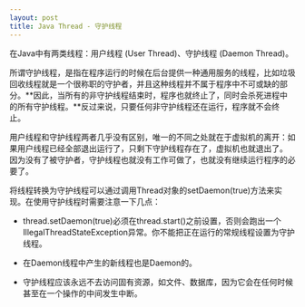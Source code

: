 ```yaml
---
layout: post
title: Java Thread - 守护线程
---
```


在Java中有两类线程：用户线程 (User Thread)、守护线程 (Daemon Thread)。

所谓守护线程，是指在程序运行的时候在后台提供一种通用服务的线程，比如垃圾回收线程就是一个很称职的守护者，并且这种线程并不属于程序中不可或缺的部分。**因此，当所有的非守护线程结束时，程序也就终止了，同时会杀死进程中的所有守护线程。**反过来说，只要任何非守护线程还在运行，程序就不会终止。

用户线程和守护线程两者几乎没有区别，唯一的不同之处就在于虚拟机的离开：如果用户线程已经全部退出运行了，只剩下守护线程存在了，虚拟机也就退出了。 因为没有了被守护者，守护线程也就没有工作可做了，也就没有继续运行程序的必要了。

将线程转换为守护线程可以通过调用Thread对象的setDaemon(true)方法来实现。在使用守护线程时需要注意一下几点：

+ thread.setDaemon(true)必须在thread.start()之前设置，否则会跑出一个IllegalThreadStateException异常。你不能把正在运行的常规线程设置为守护线程。 

+ 在Daemon线程中产生的新线程也是Daemon的。

+ 守护线程应该永远不去访问固有资源，如文件、数据库，因为它会在任何时候甚至在一个操作的中间发生中断。
